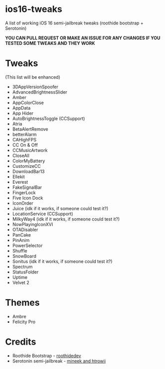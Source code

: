 # ios16-tweaks
A list of working iOS 16 semi-jailbreak tweaks (roothide bootstrap + Serotonin)

**YOU CAN PULL REQUEST OR MAKE AN ISSUE FOR ANY CHANGES IF YOU TESTED SOME TWEAKS AND THEY WORK**
# Tweaks
(This list will be enhanced)
- 3DAppVersionSpoofer
- AdvancedBrightnessSlider
- Amber
- AppColorClose
- AppData
- App Hider
- AutoBrightnessToggle (CCSupport)
- Atria
- BetaAlertRemove
- betterAlarm
- CAHighFPS
- CC On & Off
- CCMusicArtwork
- CloseAll
- ColorMyBattery
- CustomizeCC
- DownloadBar13
- Ellekit
- Everest
- FakeSignalBar
- FingerLock
- Five Icon Dock
- IconOrder
- Juice (idk if it works, if someone could test it?)
- LocationService (CCSupport)
- MilkyWay4 (idk if it works, if someone could test it?)
- NowPlayingIconXVI
- OTADisabler
- PanCake
- PinAnim
- PowerSelector
- Shuffle
- SnowBoard
- Sonitus (idk if it works, if someone could test it?)
- Spectrum
- StatusFolder
- Uptime
- Velvet 2
# Themes
- Ambre
- Felicity Pro
# Credits
- Roothide Bootstrap - [roothidedev](https://github.com/roothide/Bootstrap)
- Serotonin semi-jailbreak - [mineek and htrowii](https://github.com/mineek/Serotonin)
